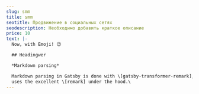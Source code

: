 ```yaml
---
slug: smm
title: smm
seotitle: Продвижение в социальных сетях
seodescription: Необходимо добавить краткое описание
price: 10
text: |-
  Now, with Emoji! 😉

  ## Headingwer

  *Markdown parsing*

  Markdown parsing in Gatsby is done with \[gatsby-transformer-remark], which
  uses the excellent \[remark] under the hood.\
---
```

